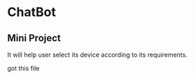 # ChatBot

## Mini Project

It will help user select its device according to its requirements.


got this file
